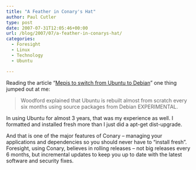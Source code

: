 ```yaml
---
title: "A Feather in Conary's Hat"
author: Paul Cutler
type: post
date: 2007-07-31T12:05:46+00:00
url: /blog/2007/07/a-feather-in-conarys-hat/
categories:
  - Foresight
  - Linux
  - Technology
  - Ubuntu

---
```

Reading the article &#8220;[Mepis to switch from Ubuntu to Debian][1]&#8221; one thing jumped out at me:

> Woodford explained that Ubuntu is rebuilt almost from scratch every six months using source packages from Debian EXPERIMENTAL.

In using Ubuntu for almost 3 years, that was my experience as well. I formatted and installed fresh more than I just did a apt-get dist-upgrade.

And that is one of the major features of Conary &#8211; managing your applications and dependencies so you should never have to &#8220;install fresh&#8221;. Foresight, using Conary, believes in rolling releases &#8211; not big releases every 6 months, but incremental updates to keep you up to date with the latest software and security fixes.

 [1]: http://www.desktoplinux.com/news/NS6170488551.html
